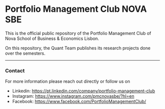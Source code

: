 # Portfolio Management Club NOVA SBE

This is the official public repository of the Portfolio Management Club of Nova School of Business & Economics Lisbon. 

On this repository, the Quant Team publishes its research projects done over the semesters. 

---

### Contact
For more information please reach out directly
or follow us on 
- Linkedin: https://pt.linkedin.com/company/portfolio-management-club
- Instagram: https://www.instagram.com/pmcnovasbe/?hl=en
- Facebook: https://www.facebook.com/PortfolioManagementClub/

